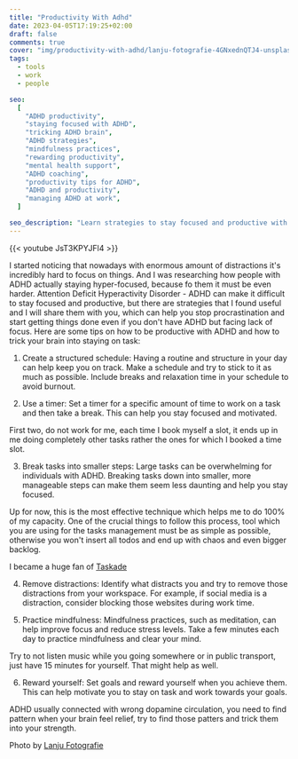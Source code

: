 ```yaml
---
title: "Productivity With Adhd"
date: 2023-04-05T17:19:25+02:00
draft: false
comments: true
cover: "img/productivity-with-adhd/lanju-fotografie-4GNxednQTJ4-unsplash.webp"
tags:
  - tools
  - work
  - people

seo:
  [
    "ADHD productivity",
    "staying focused with ADHD",
    "tricking ADHD brain",
    "ADHD strategies",
    "mindfulness practices",
    "rewarding productivity",
    "mental health support",
    "ADHD coaching",
    "productivity tips for ADHD",
    "ADHD and productivity",
    "managing ADHD at work",
  ]

seo_description: "Learn strategies to stay focused and productive with ADHD. Tips include creating a structured schedule, breaking tasks into smaller steps, using a timer, removing distractions, practicing mindfulness, and rewarding yourself. Discover how to trick your brain into staying on task and seek professional guidance if needed."
---
```


{{< youtube JsT3KPYJFl4 >}}

I started noticing that nowadays with enormous amount of distractions it's incredibly hard to focus on things. And I was researching how people with ADHD actually staying hyper-focused, because fo them it must be even harder. Attention Deficit Hyperactivity Disorder - ADHD can make it difficult to stay focused and productive, but there are strategies that I found useful and I will share them with you, which can help you stop procrastination and start getting things done even if you don't have ADHD but facing lack of focus. Here are some tips on how to be productive with ADHD and how to trick your brain into staying on task:

1. Create a structured schedule: Having a routine and structure in your day can help keep you on track. Make a schedule and try to stick to it as much as possible. Include breaks and relaxation time in your schedule to avoid burnout.

2. Use a timer: Set a timer for a specific amount of time to work on a task and then take a break. This can help you stay focused and motivated.

First two, do not work for me, each time I book myself a slot, it ends up in me doing completely other tasks rather the ones for which I booked a time slot.

3. Break tasks into smaller steps: Large tasks can be overwhelming for individuals with ADHD. Breaking tasks down into smaller, more manageable steps can make them seem less daunting and help you stay focused.

Up for now, this is the most effective technique which helps me to do 100% of my capacity. One of the crucial things to follow this process, tool which you are using for the tasks management must be as simple as possible, otherwise you won't insert all todos and end up with chaos and even bigger backlog.

I became a huge fan of [Taskade](https://www.taskade.com)

4. Remove distractions: Identify what distracts you and try to remove those distractions from your workspace. For example, if social media is a distraction, consider blocking those websites during work time.

5. Practice mindfulness: Mindfulness practices, such as meditation, can help improve focus and reduce stress levels. Take a few minutes each day to practice mindfulness and clear your mind.

Try to not listen music while you going somewhere or in public transport, just have 15 minutes for yourself. That might help as well.

6. Reward yourself: Set goals and reward yourself when you achieve them. This can help motivate you to stay on task and work towards your goals.

ADHD usually connected with wrong dopamine circulation, you need to find pattern when your brain feel relief, try to find those patters and trick them into your strength.

Photo by [Lanju Fotografie](https://unsplash.com/@lanju_fotografie)

